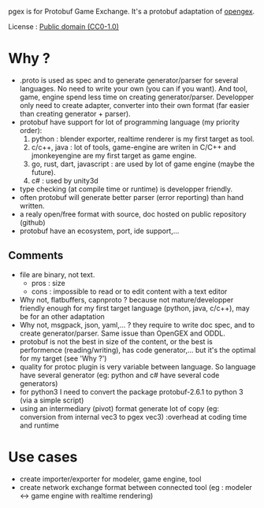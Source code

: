 pgex is for Protobuf Game Exchange. It's a protobuf adaptation of [opengex](http://opengex.org/).

License : [Public domain (CC0-1.0)](http://creativecommons.org/publicdomain/zero/1.0/)

# Why ?

* .proto is used as spec and to generate generator/parser for several languages. No need to write your own (you can if you want). And tool, game, engine spend less time on creating generator/parser. Developper only need to create adapter, converter into their own format (far easier than creating generator + parser).
* protobuf have support for lot of programming language (my priority order):
  1. python : blender exporter, realtime renderer is my first target as tool.
  2. c/c++, java : lot of tools, game-engine are writen in C/C++ and jmonkeyengine are my first target as game engine.
  3. go, rust, dart, javascript : are used by lot of game engine (maybe the future).
  4. c# : used by unity3d
* type checking (at compile time or runtime) is developper friendly.
* often protobuf will generate better parser (error reporting) than hand written.
* a realy open/free format with source, doc hosted on public repository (github)
* protobuf have an ecosystem, port, ide support,...


## Comments

* file are binary, not text.
  * pros : size
  * cons : impossible to read or to edit content with a text editor
* Why not, flatbuffers, capnproto ? because not mature/developper friendly enough for my first target language (python, java, c/c++), may be for an other adaptation
* Why not, msgpack, json, yaml,... ? they require to write doc spec, and to create generator/parser. Same issue than OpenGEX and ODDL.
* protobuf is not the best in size of the content, or the best is performence (reading/writing), has code generator,... but it's the optimal for my target (see 'Why ?')
* quality for protoc plugin is very variable between language. So language have several generator (eg: python and c# have several code generators)
* for python3 I need to convert the package protobuf-2.6.1 to python 3 (via a simple script)
* using an intermediary (pivot) format generate lot of copy (eg: conversion from internal vec3 to pgex vec3) :overhead at coding time and runtime


# Use cases

* create importer/exporter for modeler, game engine, tool
* create network exchange format between connected tool (eg : modeler <-> game engine with realtime rendering)
